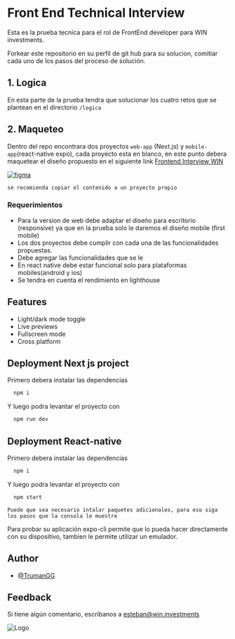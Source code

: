 
# Front End Technical Interview

Esta es la prueba tecnica para el rol de FrontEnd developer para WIN investments.

Forkear este repositorio en su perfil de git hub para su solucion, comitiar cada uno de los pasos del proceso de solución.


## 1. Logica

En esta parte de la prueba tendra que solucionar los cuatro retos que se plantean en el directorio `/logica`

## 2. Maqueteo

Dentro del repo encontrara dos proyectos `web-app` (Next.js) y `mobile-app`(react-native expo), cada proyecto esta en blanco, en este punto debera maquetear el diseño propuesto en el siguiente link [Frontend Interview WIN
](https://www.figma.com/community/file/1352456823229337162)

[![figma](https://img.shields.io/badge/figma-fafafa?logo=figma)](https://www.figma.com/community/file/1352456823229337162)


`se recomienda copiar el contenido a un proyecto propio`


### Requerimientos

- Para la version de web debe adaptar el diseño para escritorio (responsive) ya que en la prueba solo le daremos el diseño mobile (first mobile)
- Los dos proyectos debe cumplir con cada una de las funcionalidades propuestas.
- Debe agregar las funcionalidades que se le 
- En react native debe estar funcional solo para plataformas mobiles(android y ios)
- Se tendra en cuenta el rendimiento en lighthouse




## Features

- Light/dark mode toggle
- Live previews
- Fullscreen mode
- Cross platform


## Deployment Next js project

Primero debera instalar las dependencias
```bash
  npm i
```
Y luego podra levantar el proyecto con  
```bash
  npm run dev
```


## Deployment React-native

Primero debera instalar las dependencias
```bash
  npm i
```

Y luego podra levantar el proyecto con  
```bash
  npm start
```
`Puede que sea necesario intalar paquetes adicionales, para eso siga los pasos que la consola le muestre`

Para probar su aplicación expo-cli permite que lo pueda hacer directamente con su dispositivo, tambien le permite utilizar un emulador.





## Author

- [@TrumanGG](https://github.com/TrumanEc)


## Feedback

Si tiene algún comentario, escríbanos a esteban@win.investments


![Logo](https://storage.win.investments/mail/mail_banner.png)

